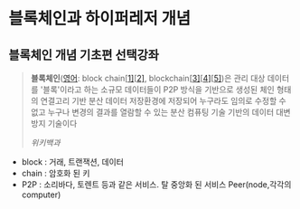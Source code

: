 # 블록체인과 하이퍼레저 개념

## 블록체인 개념 기초편 선택강좌

> **블록체인**([영어](https://ko.wikipedia.org/wiki/%EC%98%81%EC%96%B4): block chain[[1\]](https://ko.wikipedia.org/wiki/%EB%B8%94%EB%A1%9D%EC%B2%B4%EC%9D%B8#cite_note-primer-1)[[2\]](https://ko.wikipedia.org/wiki/%EB%B8%94%EB%A1%9D%EC%B2%B4%EC%9D%B8#cite_note-obmh-2), blockchain[[3\]](https://ko.wikipedia.org/wiki/%EB%B8%94%EB%A1%9D%EC%B2%B4%EC%9D%B8#cite_note-te20151031-3)[[4\]](https://ko.wikipedia.org/wiki/%EB%B8%94%EB%A1%9D%EC%B2%B4%EC%9D%B8#cite_note-fortune20160515-4)[[5\]](https://ko.wikipedia.org/wiki/%EB%B8%94%EB%A1%9D%EC%B2%B4%EC%9D%B8#cite_note-nyt20160521-5))은 관리 대상 데이터를 '블록'이라고 하는 소규모 데이터들이 P2P 방식을 기반으로 생성된 체인 형태의 연결고리 기반 분산 데이터 저장환경에 저장되어 누구라도 임의로 수정할 수 없고 누구나 변경의 결과를 열람할 수 있는 분산 컴퓨팅 기술 기반의 데이터 대변 방지 기술이다
>
> _위키백과_



* block : 거래, 트랜잭션, 데이터
* chain : 암호화 된 키 
* P2P : 소리바다, 토렌트 등과 같은 서비스. 탈 중앙화 된 서비스 Peer(node,각각의 computer)